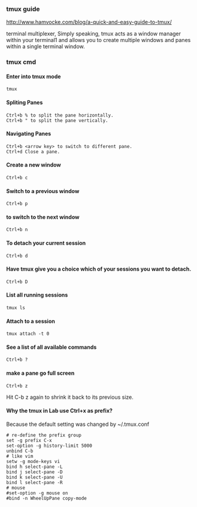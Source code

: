 ### tmux guide
http://www.hamvocke.com/blog/a-quick-and-easy-guide-to-tmux/

terminal multiplexer, Simply speaking, tmux acts as a window manager within your terminal1 and allows you to create multiple windows and panes within a single terminal window.

### tmux cmd
#### Enter into tmux mode

    tmux

#### Spliting Panes

    Ctrl+b % to split the pane horizontally.
    Ctrl+b " to split the pane vertically.

#### Navigating Panes

    Ctrl+b <arrow key> to switch to different pane.
    Ctrl+d Close a pane.

#### Create a new window

    Ctrl+b c

#### Switch to a previous window

    Ctrl+b p 

#### to switch to the next window

    Ctrl+b n

#### To detach your current session 

    Ctrl+b d

#### Have tmux give you a choice which of your sessions you want to detach. 
    
    Ctrl+b D

#### List all running sessions

    tmux ls

#### Attach to a session

    tmux attach -t 0

#### See a list of all available commands
    
    Ctrl+b ? 


#### make a pane go full screen
    
    Ctrl+b z

Hit C-b z again to shrink it back to its previous size.



#### Why the tmux in Lab use Ctrl+x as prefix?
Because the default setting was changed by ~/.tmux.conf

    # re-define the prefix group
    set -g prefix C-x
    set-option -g history-limit 5000
    unbind C-b
    # like vim
    setw -g mode-keys vi
    bind h select-pane -L
    bind j select-pane -D
    bind k select-pane -U
    bind l select-pane -R
    # mouse
    #set-option -g mouse on
    #bind -n WheelUpPane copy-mode
